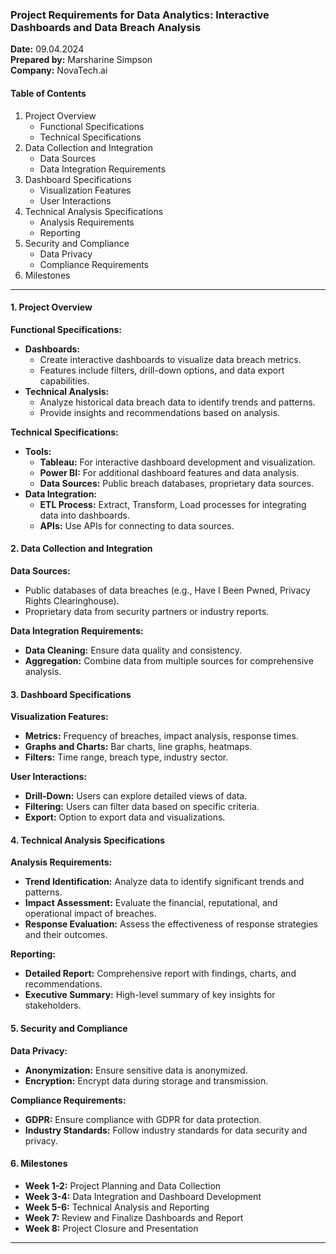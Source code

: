 ### 

### 

### 

### **Project Requirements for Data Analytics: Interactive Dashboards and Data Breach Analysis**

**Date:** 09.04.2024  
**Prepared by:** Marsharine Simpson  
**Company:** NovaTech.ai

#### 

#### 

#### 

#### 

#### 

#### 

#### 

#### 

#### 

#### 

#### 

#### 

#### 

#### 

#### **Table of Contents**

1. Project Overview  
   * Functional Specifications  
   * Technical Specifications  
2. Data Collection and Integration  
   * Data Sources  
   * Data Integration Requirements  
3. Dashboard Specifications  
   * Visualization Features  
   * User Interactions  
4. Technical Analysis Specifications  
   * Analysis Requirements  
   * Reporting  
5. Security and Compliance  
   * Data Privacy  
   * Compliance Requirements  
6. Milestones

---

#### 

#### 

#### 

#### 

#### 

#### 

#### 

#### 

#### 

#### 

#### 

#### 

#### 

#### **1\. Project Overview**

**Functional Specifications:**

* **Dashboards:**  
  * Create interactive dashboards to visualize data breach metrics.  
  * Features include filters, drill-down options, and data export capabilities.  
* **Technical Analysis:**  
  * Analyze historical data breach data to identify trends and patterns.  
  * Provide insights and recommendations based on analysis.

**Technical Specifications:**

* **Tools:**  
  * **Tableau:** For interactive dashboard development and visualization.  
  * **Power BI:** For additional dashboard features and data analysis.  
  * **Data Sources:** Public breach databases, proprietary data sources.  
* **Data Integration:**  
  * **ETL Process:** Extract, Transform, Load processes for integrating data into dashboards.  
  * **APIs:** Use APIs for connecting to data sources.

#### **2\. Data Collection and Integration**

**Data Sources:**

* Public databases of data breaches (e.g., Have I Been Pwned, Privacy Rights Clearinghouse).  
* Proprietary data from security partners or industry reports.

**Data Integration Requirements:**

* **Data Cleaning:** Ensure data quality and consistency.  
* **Aggregation:** Combine data from multiple sources for comprehensive analysis.

#### **3\. Dashboard Specifications**

**Visualization Features:**

* **Metrics:** Frequency of breaches, impact analysis, response times.  
* **Graphs and Charts:** Bar charts, line graphs, heatmaps.  
* **Filters:** Time range, breach type, industry sector.

**User Interactions:**

* **Drill-Down:** Users can explore detailed views of data.  
* **Filtering:** Users can filter data based on specific criteria.  
* **Export:** Option to export data and visualizations.

#### **4\. Technical Analysis Specifications**

**Analysis Requirements:**

* **Trend Identification:** Analyze data to identify significant trends and patterns.  
* **Impact Assessment:** Evaluate the financial, reputational, and operational impact of breaches.  
* **Response Evaluation:** Assess the effectiveness of response strategies and their outcomes.

**Reporting:**

* **Detailed Report:** Comprehensive report with findings, charts, and recommendations.  
* **Executive Summary:** High-level summary of key insights for stakeholders.

#### **5\. Security and Compliance**

**Data Privacy:**

* **Anonymization:** Ensure sensitive data is anonymized.  
* **Encryption:** Encrypt data during storage and transmission.

**Compliance Requirements:**

* **GDPR:** Ensure compliance with GDPR for data protection.  
* **Industry Standards:** Follow industry standards for data security and privacy.

#### **6\. Milestones**

* **Week 1-2:** Project Planning and Data Collection  
* **Week 3-4:** Data Integration and Dashboard Development  
* **Week 5-6:** Technical Analysis and Reporting  
* **Week 7:** Review and Finalize Dashboards and Report  
* **Week 8:** Project Closure and Presentation

---

